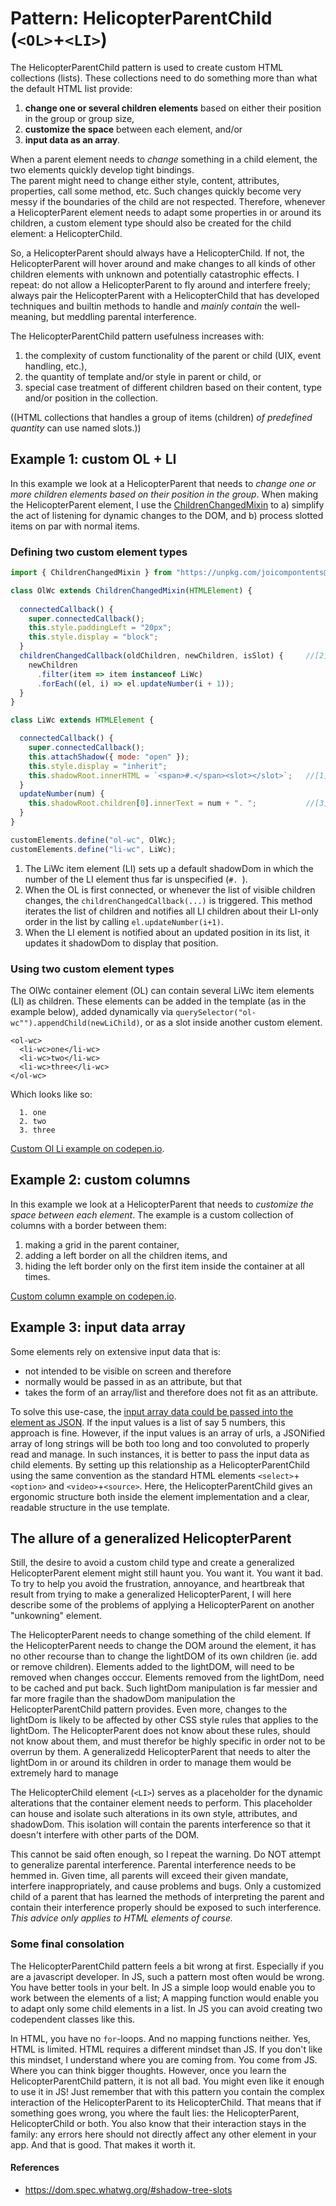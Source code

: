 # Pattern: HelicopterParentChild (`<OL>`+`<LI>`)

The HelicopterParentChild pattern is used to create custom HTML collections (lists). 
These collections need to do something more than what the default HTML list provide:
1. **change one or several children elements** based on either their position in the group or group size, 
2. **customize the space** between each element, and/or
3. **input data as an array**.

When a parent element needs to *change* something in a child element,
the two elements quickly develop tight bindings.                                               
The parent might need to change either style, content, attributes, properties, call some method, etc. 
Such changes quickly become very messy if the boundaries of the child are not respected.
Therefore, whenever a HelicopterParent element needs to adapt some properties in or around its children,
a custom element type should also be created for the child element: a HelicopterChild.

So, a HelicopterParent should always have a HelicopterChild. If not, the HelicopterParent will 
hover around and make changes to all kinds of other children elements with unknown and potentially
catastrophic effects. I repeat: do not allow a HelicopterParent to fly around and interfere freely;
always pair the HelicopterParent with a HelicopterChild that has developed techniques and builtin methods 
to handle and *mainly contain* the well-meaning, but meddling parental interference.

The HelicopterParentChild pattern usefulness increases with:
1. the complexity of custom functionality of the parent or child (UIX, event handling, etc.),
2. the quantity of template and/or style in parent or child, or
3. special case treatment of different children based on their content, type and/or position in the collection.

((HTML collections that handles a group of items (children) *of predefined quantity* can use named slots.))

## Example 1: custom OL + LI
In this example we look at a HelicopterParent that needs to *change one or more children elements based on 
their position in the group*.
When making the HelicopterParent element, I use the [ChildrenChangedMixin](ChildrenChangedMixin.md) to 
a) simplify the act of listening for dynamic changes to the DOM, and 
b) process slotted items on par with normal items.

### Defining two custom element types
```javascript
import { ChildrenChangedMixin } from "https://unpkg.com/joicompontents@1.1.0/src/ChildrenChangedMixin.js";

class OlWc extends ChildrenChangedMixin(HTMLElement) {
                                                                                
  connectedCallback() {                                           
    super.connectedCallback();
    this.style.paddingLeft = "20px";
    this.style.display = "block";
  }
  childrenChangedCallback(oldChildren, newChildren, isSlot) {     //[2]
    newChildren
      .filter(item => item instanceof LiWc)
      .forEach((el, i) => el.updateNumber(i + 1));
  }
}

class LiWc extends HTMLElement {

  connectedCallback() {
    super.connectedCallback();
    this.attachShadow({ mode: "open" });
    this.style.display = "inherit";                      
    this.shadowRoot.innerHTML = `<span>#.</span><slot></slot>`;   //[1]
  }
  updateNumber(num) {                                             
    this.shadowRoot.children[0].innerText = num + ". ";           //[3]
  }
}

customElements.define("ol-wc", OlWc);
customElements.define("li-wc", LiWc);
```
1. The LiWc item element (LI) sets up a default shadowDom in which the number of the LI element thus far
is unspecified (`#. `).
2. When the OL is first connected, or whenever the list of visible children changes, 
the `childrenChangedCallback(...)` is triggered. This method iterates the list of children 
and notifies all LI children about their LI-only order in the list by calling `el.updateNumber(i+1)`.
3. When the LI element is notified about an updated position in its list, 
it updates it shadowDom to display that position.

### Using two custom element types
The OlWc container element (OL) can contain several LiWc item elements (LI) as children.
These elements can be added in the template (as in the example below), added dynamically via 
`querySelector("ol-wc"").appendChild(newLiChild)`, or as a slot inside another custom element.
```
<ol-wc>
  <li-wc>one</li-wc>
  <li-wc>two</li-wc>
  <li-wc>three</li-wc>
</ol-wc>
```
Which looks like so:

```text
  1. one
  2. two
  3. three
```
[Custom Ol Li example on codepen.io](https://codepen.io/orstavik/pen/KoeLme).

## Example 2: custom columns
In this example we look at a HelicopterParent that needs to *customize the space between each element*.
The example is a custom collection of columns with a border between them:
1. making a grid in the parent container, 
2. adding a left border on all the children items, and
3. hiding the left border only on the first item inside the container at all times.

[Custom column example on codepen.io](https://codepen.io/orstavik/pen/BrPKNp).

## Example 3: input data array
Some elements rely on extensive input data that is:
* not intended to be visible on screen and therefore 
* normally would be passed in as an attribute, but that 
* takes the form of an array/list and therefore does not fit as an attribute. 

To solve this use-case, the [input array data could be passed into the element as JSON](../chapter1/Pattern6_AttributeReaction.md).
If the input values is a list of say 5 numbers, this approach is fine.
However, if the input values is an array of urls, a JSONified array of long strings will be both 
too long and too convoluted to properly read and manage.
In such instances, it is better to pass the input data as child elements.
By setting up this relationship as a HelicopterParentChild using the same convention as
the standard HTML elements `<select>`+`<option>` and `<video>`+`<source>`.
Here, the HelicopterParentChild gives an ergonomic structure both inside the element implementation 
and a clear, readable structure in the use template.

<!-- todo add Example-->

## The allure of a generalized HelicopterParent
Still, the desire to avoid a custom child type and create a generalized HelicopterParent element 
might still haunt you. You want it. You want it bad. To try to help you avoid the frustration, annoyance,
and heartbreak that result from trying to make a generalized HelicopterParent, 
I will here describe some of the problems of applying a HelicopterParent on another "unkowning" element.

The HelicopterParent needs to change something of the child element.
If the HelicopterParent needs to change the DOM around the element, it has no other recourse than 
to change the lightDOM of its own children (ie. add or remove children).
Elements added to the lightDOM, will need to be removed when changes occcur.
Elements removed from the lightDom, need to be cached and put back.
Such lightDom manipulation is far messier and far more fragile than the shadowDom manipulation the 
HelicopterParentChild pattern provides.
Even more, changes to the lightDom is likely to be affected by other CSS style rules that applies to the lightDom.
The HelicopterParent does not know about these rules, should not know about them, and 
must therefor be highly specific in order not to be overrun by them.
A generalizedd HelicopterParent that needs to alter the lightDom in or around its children 
in order to manage them would be extremely hard to manage

The HelicopterChild element (`<LI>`) serves as a placeholder for the dynamic alterations 
that the container element needs to perform. This placeholder can house and isolate such 
alterations in its own style, attributes, and shadowDom.
This isolation will contain the parents interference 
so that it doesn't interfere with other parts of the DOM.

This cannot be said often enough, so I repeat the warning. 
Do NOT attempt to generalize parental interference. 
Parental interference needs to be hemmed in.
Given time, all parents will exceed their given mandate, 
interfere inappropriately, and cause problems and bugs.
Only a customized child of a parent that has learned the 
methods of interpreting the parent and contain their 
interference properly should be exposed to such interference.
*This advice only applies to HTML elements of course.*

### Some final consolation
The HelicopterParentChild pattern feels a bit wrong at first.
Especially if you are a javascript developer.
In JS, such a pattern most often would be wrong. You have better tools in your belt.
In JS a simple loop would enable you to work between the elements of a list;
A mapping function would enable you to adapt only some child elements in a list.
In JS you can avoid creating two codependent classes like this.
  
In HTML, you have no `for`-loops. And no mapping functions neither. Yes, HTML is limited. 
HTML requires a different mindset than JS.
If you don't like this mindset, I understand where you are coming from. You come from JS. 
Where you can think bigger thoughts.
However, once you learn the HelicopterParentChild pattern, it is not all bad.
You might even like it enough to use it in JS! 
Just remember that with this pattern you contain the complex interaction of the HelicopterParent
to its HelicopterChild. That means that if something goes wrong, you where the fault lies:
the HelicopterParent, HelicopterChild or both. You also know that their interaction stays 
in the family: any errors here should not directly affect any other element in your app. 
And that is good. That makes it worth it.

#### References
* https://dom.spec.whatwg.org/#shadow-tree-slots